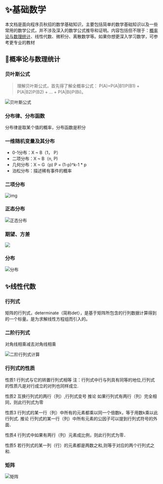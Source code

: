 # ✨基础数学

本文档是面向程序员秋招的数学基础知识，主要包括简单的数学基础知识以及一些常用的数学公式，并不涉及深入的数学公式推导和证明。内容包括但不限于：[概率论与数理统计](#probability)、线性代数、微积分、离散数学等。如果你想更深入学习数学，可参考更专业的教材

## <span id="probability">🚀概率论与数理统计</span>

### 贝叶斯公式

> 理解贝叶斯公式，首先得了解全概率公式： P(A)=P(A|B1)P(B1) + P(A|B2)P(B2) + ... + P(A|Bi)P(Bi)。 

 ![贝叶斯公式](http://c.biancheng.net/uploads/allimg/210902/1GUU234-0.gif) 

### 分布律、分布函数

分布律是取某个值的概率，分布函数是积分

### 一维随机变量及其分布

- 0-1分布：X ~ B（1， P）
- 二项分布：X ~ B（n, P)
- 几何分布：X ~ G（p)  P = (1-p)^k-1 * p 
- 泊松分布：描述稀有事件的概率

### 二项分布

 ![img](https://pic1.zhimg.com/80/v2-af3769a3e1f16ee820cdb5227553d895_720w.jpg?source=1940ef5c) 

### 正态分布

 ![正态分布](https://bkimg.cdn.bcebos.com/formula/d8fc1a3696534a47f23d6bcb60c1212c.svg) 

### 期望、方差

![](D:\CampusRecruit\assert\概率论.jpg)

### 分布

![分布](https://img-blog.csdnimg.cn/20190305135146219.png?x-oss-process=image/watermark,type_ZmFuZ3poZW5naGVpdGk,shadow_10,text_aHR0cHM6Ly9ibG9nLmNzZG4ubmV0L3UwMTMwNDM3NjI=,size_16,color_FFFFFF,t_70)



## <span id="AOL">✨线性代数</span>

### 行列式

矩阵的行列式，determinate（简称det），是基于矩阵所包含的行列数据计算得到的一个标量。是为求解线性方程组而引入的。

### 二阶行列式

对角线相乘减去对角线相乘

![二阶行列式计算](https://img-blog.csdn.net/20161127170020443)

### 行列式的性质

性质1  行列式与它的转置行列式相等
注：行列式中行与列具有同等的地位,行列式的性质凡是对行成立的对列也同样成立.

性质2  互换行列式的两行（列）,行列式变号
推论  如果行列式有两行（列）完全相同，则此行列式为零

性质3  行列式的某一行（列）中所有的元素都乘以同一个倍数k，等于用数k乘以此行列式.
推论    行列式的某一行（列）中所有元素的公因子可以提到行列式符号的外面．

性质4  行列式中如果有两行（列）元素成比例，则此行列式为零．

性质5  若行列式的某一列（行）的元素都是两数之和,则等于对应的两个行列式之和.


### 矩阵

![矩阵](https://img-blog.csdn.net/20161127223102512)